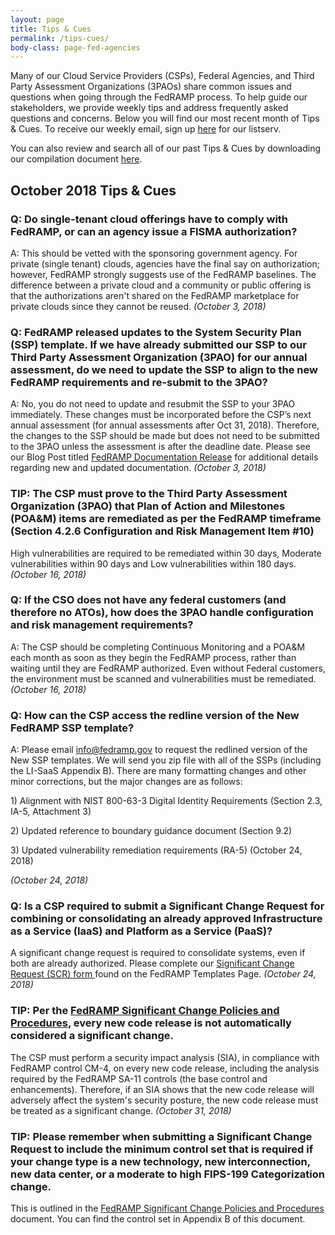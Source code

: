 ```yaml
---
layout: page
title: Tips & Cues
permalink: /tips-cues/
body-class: page-fed-agencies
---
```

Many of our Cloud Service Providers (CSPs), Federal Agencies, and Third Party Assessment Organizations (3PAOs) share common issues and questions when going through the FedRAMP process. To help guide our stakeholders, we provide weekly tips and address frequently asked questions and concerns. Below you will find our most recent month of Tips & Cues. To receive our weekly email, sign up [here](https://public.govdelivery.com/accounts/USGSA/subscriber/new?qsp=USGSA_2224) for our listserv. 

You can also review and search all of our past Tips & Cues by downloading our compilation document <a href="{{site.baseurl}}/assets/resources/documents/FedRAMP_Tips_and_Cues.pdf">here</a>.
<h2>October 2018 Tips & Cues</h2>

<div class="q3">
<h3>Q: Do single-tenant cloud offerings have to comply with FedRAMP, or can an agency issue a FISMA authorization?</h3>
<p>
A: This should be vetted with the sponsoring government agency. For private (single tenant) clouds, agencies have the final say on authorization; however, FedRAMP strongly suggests use of the FedRAMP baselines. The difference between a private cloud and a community or public offering is that the authorizations aren't shared on the FedRAMP marketplace for private clouds since they cannot be reused.
<em>(October 3, 2018)</em>
</p>
</div>

<div class="q3">
<h3>Q: FedRAMP released updates to the System Security Plan (SSP) template. If we have already submitted our SSP to our Third Party Assessment Organization (3PAO) for our annual assessment, do we need to update the SSP to align to the new FedRAMP requirements and re-submit to the 3PAO?</h3>
<p>
A: No, you do not need to update and resubmit the SSP to your 3PAO immediately. These changes must be incorporated before the CSP’s next annual assessment (for annual assessments after Oct 31, 2018). Therefore, the changes to the SSP should be made but does not need to be submitted to the 3PAO unless the assessment is after the deadline date. Please see our Blog Post titled <a href="https://www.fedramp.gov/fedramp-documentation-release/">FedRAMP Documentation Release</a> for additional details regarding new and updated documentation. 
<em>(October 3, 2018)</em>
</p>
</div>

<div class="q3">
<h3>TIP: The CSP must prove to the Third Party Assessment Organization (3PAO) that Plan of Action and Milestones (POA&M) items are remediated as per the FedRAMP timeframe (Section 4.2.6 Configuration and Risk Management Item #10)</h3>
<p>
High vulnerabilities are required to be remediated within 30 days, Moderate vulnerabilities within 90 days and Low vulnerabilities within 180 days. 
<em>(October 16, 2018)</em>
</p>
</div>

<div class="q3">
<h3>Q: If the CSO does not have any federal customers (and therefore no ATOs), how does the 3PAO handle configuration and risk management requirements?</h3>
<p>
A: The CSP should be completing Continuous Monitoring and a POA&M each month as soon as they begin the FedRAMP process, rather than waiting until they are FedRAMP authorized. Even without Federal customers, the environment must be scanned and vulnerabilities must be remediated.
<em>(October 16, 2018)</em>
</p>
</div>

<div class="q3">
<h3>Q: How can the CSP access the redline version of the New FedRAMP SSP template?</h3>
<p>
A: Please email <a href="info@fedramp.gov">info@fedramp.gov</a> to request the redlined version of the New SSP templates. We will send you zip file with all of the SSPs (including the LI-SaaS Appendix B). There are many formatting changes and other minor corrections, but the major changes are as follows:
<p>
1) Alignment with NIST 800-63-3 Digital Identity Requirements (Section 2.3, IA-5, Attachment 3)
</p>
 <p>
2) Updated reference to boundary guidance document (Section 9.2)
   </p>
 <p>
3) Updated vulnerability remediation requirements (RA-5)  (October 24, 2018)
 </p>
 <p>
<em>(October 24, 2018)</em>
</p>
</div>

<div class="q3">
<h3>Q: Is a CSP required to submit a Significant Change Request for combining or consolidating an already approved Infrastructure as a Service (IaaS) and Platform as a Service (PaaS)?</h3>
<p>
A significant change request is required to consolidate systems, even if both are already authorized. Please complete our <a href="{{site.baseurl}}/assets/resources/templates/FedRAMP-Significant-Change-Form-Template.pdf">Significant Change Request (SCR) form </a> found on the FedRAMP Templates Page.  
<em>(October 24, 2018)</em>
</p>
</div>

<div class="q3">
<h3>TIP: Per the <a href="{{site.baseurl}}/assets/resources/templates/CSP_Significant_Change_Policies_and_Procedures.docx">FedRAMP Significant Change Policies and Procedures</a>, every new code release is not automatically considered a significant change.</h3>
<p>
The CSP must perform a security impact analysis (SIA), in compliance with FedRAMP control CM-4, on every new code release, including the analysis required by the FedRAMP SA-11 controls (the base control and enhancements). Therefore, if an SIA shows that the new code release will adversely affect the system's security posture, the new code release must be treated as a significant change.
<em>(October 31, 2018)</em>
</p>
</div>

<div class="q3">
<h3>TIP: Please remember when submitting a Significant Change Request to include the minimum control set that is required if your change type is a new technology, new interconnection, new data center, or a moderate to high FIPS-199 Categorization change.</h3>
<p>
This is outlined in the <a href="{{site.baseurl}}/assets/resources/templates/CSP_Significant_Change_Policies_and_Procedures.docx">FedRAMP Significant Change Policies and Procedures</a> document. You can find the control set in Appendix B of this document. 
</p>
</div>
